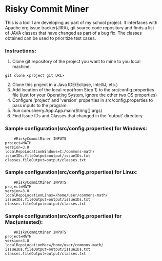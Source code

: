 # Risky Commit Miner
This is a tool I am developing as part of my school project. It interfaces with Apache.org issue tracker(JIRA), git source code repository and finds a list of JAVA classes that have changed as part of a bug fix. The classes obtained can be used to prioritize test cases.

### Instructions:
1. Clone git repository of the project you want to mine to you local machine.
```$xslt
git clone <project git URL>
```
2. Clone this project in a Java IDE(Eclipse, IntelliJ, etc.)
3. Add location of the local repo(from Step 1) to the src/config.properties file (just for your Operating System, ignore the other two OS properties)
4. Configure 'project' and 'version' properties in src/config.properties to pass inputs to the program.
5. Run com.sherry.App.App.main(String[] args)
6. Find Issue IDs and Classes that changed in the 'output' directory  


### Sample configuration(src/config.properties) for Windows:
```
    #RiskyCommitMiner INPUTS
project=MATH
version=3.0
localRepoLocationWindows=C:/commons-math/
issueIDs.fileOutput=output/issueIDs.txt
classes.fileOutput=output/classes.txt
```

### Sample configuration(src/config.properties) for Linux:
```
    #RiskyCommitMiner INPUTS
project=MATH
version=3.0
localRepoLocationLinux=/home/user/commons-math/
issueIDs.fileOutput=output/issueIDs.txt
classes.fileOutput=output/classes.txt
```

### Sample configuration(src/config.properties) for Mac(untested):
```
    #RiskyCommitMiner INPUTS
project=MATH
version=3.0
localRepoLocationMac=/home/user/commons-math/
issueIDs.fileOutput=output/issueIDs.txt
classes.fileOutput=output/classes.txt
```
